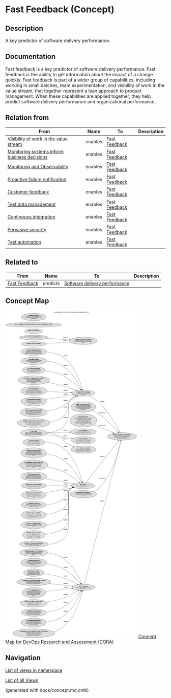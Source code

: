 # Fast Feedback (Concept)
## Description
A key predictor of software delivery performance.

## Documentation
Fast feedback is a key predictor of software delivery performance. Fast feedback is the ability to get information about the impact of a change quickly. Fast feedback is part of a wider group of capabilities, including working in small batches, team experimentation, and visibility of work in the value stream, that together represent a lean approach to product management. When these capabilities are applied together, they help predict software delivery performance and organizational performance.

## Relation from
| From | Name | To | Description |
|---|---|---|---|
| [Visibility of work in the value stream](../../software-development/dora/visibility-of-work-in-the-value-stream.md) | enables | [Fast Feedback](../../software-development/dora/fast-feedback.md) |  |
| [Monitoring systems inform business decisions](../../software-development/dora/monitoring-systems-inform-business-decisions.md) | enables | [Fast Feedback](../../software-development/dora/fast-feedback.md) |  |
| [Monitoring and Observability](../../software-development/dora/monitoring-and-observability.md) | enables | [Fast Feedback](../../software-development/dora/fast-feedback.md) |  |
| [Proactive failure notification](../../software-development/dora/proactive-failure-notification.md) | enables | [Fast Feedback](../../software-development/dora/fast-feedback.md) |  |
| [Customer feedback](../../software-development/dora/customer-feedback.md) | enables | [Fast Feedback](../../software-development/dora/fast-feedback.md) |  |
| [Test data management](../../software-development/dora/test-data-management.md) | enables | [Fast Feedback](../../software-development/dora/fast-feedback.md) |  |
| [Continouos integration](../../software-development/dora/continuous-integration.md) | enables | [Fast Feedback](../../software-development/dora/fast-feedback.md) |  |
| [Pervasive security](../../software-development/dora/pervasive-security.md) | enables | [Fast Feedback](../../software-development/dora/fast-feedback.md) |  |
| [Test automation](../../software-development/dora/test-automation.md) | enables | [Fast Feedback](../../software-development/dora/fast-feedback.md) |  |

## Related to
| From | Name | To | Description |
|---|---|---|---|
| [Fast Feedback](../../software-development/dora/fast-feedback.md) | predicts | [Software delivery performance](../../software-development/dora/software-delivery-performance.md) |  |

## Concept Map
![Concept Map for DevOps Research and Assessment (DORA)](../../software-development/dora/concept-view.png)
[Concept Map for DevOps Research and Assessment (DORA)](../../software-development/dora/concept-view.md)


## Navigation
[List of views in namespace](./views-in-namespace.md)

[List of all Views](../../views.md)

(generated with docs/concept.md.cmb)
